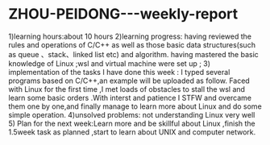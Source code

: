 # ZHOU-PEIDONG---weekly-report
1)learning hours:about 10 hours
2)learning progress:
    having reviewed the rules and operations of C/C++ as well as those basic data structures(such as queue 、stack、linked list etc) and algorithm.
    having mastered the basic knowledge of Linux ;wsl and virtual machine were set up ; 
3) implementation of the tasks I have done this week :
  I typed several programs based on C/C++,an example will be uploaded as follow.
  Faced with Linux for the first time ,I met loads of obstacles to stall the wsl and learn some basic orders .With interst and patience I STFW and overcame them one by one,and finally manage to learn more about Linux and do some simple operation.
4)unsolved problems: not understanding Linux very well
5) Plan for the next week:Learn more and be skillful about Linux ,finish the 1.5week task as planned ,start to learn about UNIX and computer network. 
  
